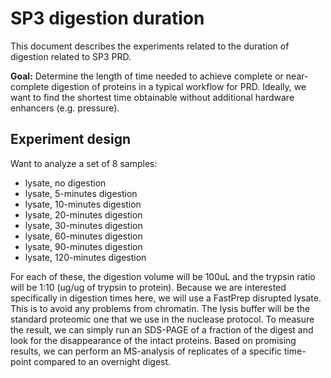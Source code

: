 # SP3 digestion duration <!-- omit in toc -->

This document describes the experiments related to the duration of digestion related to SP3 PRD.

**Goal:** Determine the length of time needed to achieve complete or near-complete digestion of proteins in a typical workflow for PRD. Ideally, we want to find the shortest time obtainable without additional hardware enhancers (e.g. pressure).

## Experiment design

Want to analyze a set of 8 samples:

* lysate, no digestion
* lysate, 5-minutes digestion
* lysate, 10-minutes digestion
* lysate, 20-minutes digestion
* lysate, 30-minutes digestion
* lysate, 60-minutes digestion
* lysate, 90-minutes digestion
* lysate, 120-minutes digestion

For each of these, the digestion volume will be 100uL and the trypsin ratio will be 1:10 (ug/ug of trypsin to protein). Because we are interested specifically in digestion times here, we will use a FastPrep disrupted lysate. This is to avoid any problems from chromatin. The lysis buffer will be the standard proteomic one that we use in the nuclease protocol. To measure the result, we can simply run an SDS-PAGE of a fraction of the digest and look for the disappearance of the intact proteins. Based on promising results, we can perform an MS-analysis of replicates of a specific time-point compared to an overnight digest.
